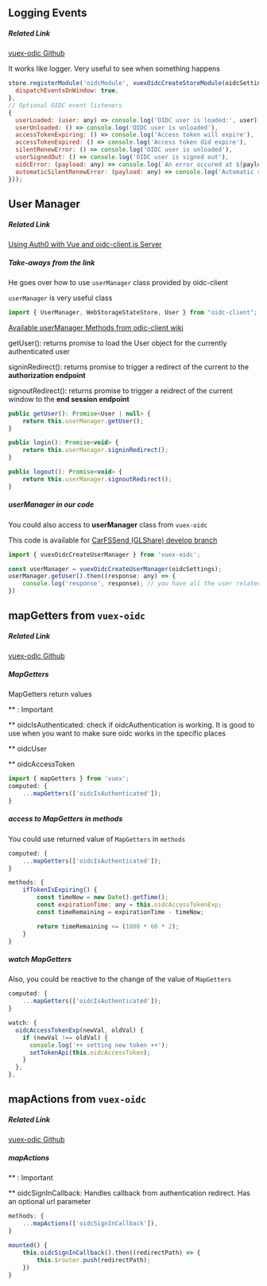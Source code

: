 ## Logging Events
##### Related Link
[vuex-odic Github](https://github.com/perarnborg/vuex-oidc/wiki)

It works like logger. Very useful to see when something happens
```javascript
store.registerModule('oidcModule', vuexOidcCreateStoreModule(oidcSettings, {
  dispatchEventsOnWindow: true,
},
// Optional OIDC event listeners
{
  userLoaded: (user: any) => console.log('OIDC user is loaded:', user),
  userUnloaded: () => console.log('OIDC user is unloaded'),
  accessTokenExpiring: () => console.log('Access token will expire'),
  accessTokenExpired: () => console.log('Access token did expire'),
  silentRenewError: () => console.log('OIDC user is unloaded'),
  userSignedOut: () => console.log('OIDC user is signed out'),
  oidcError: (payload: any) => console.log(`An error occured at ${payload.context}:`, payload.error),
  automaticSilentRenewError: (payload: any) => console.log('Automatic silent renew failed.', payload.error),
}));
```

## User Manager
##### Related Link

[Using Auth0 with Vue and oidc-client.js Server](https://www.jerriepelser.com/blog/using-auth0-with-vue-oidc-client-js/)

##### Take-aways from the link
He goes over how to use `userManager` class provided by oidc-client

`userManager` is very useful class

```javascript
import { UserManager, WebStorageStateStore, User } from "oidc-client";
```

[Available userManager Methods from odic-client wiki](https://github.com/IdentityModel/oidc-client-js/wiki)

getUser(): returns promise to load the User object for the currently authenticated user

signinRedirect(): returns promise to trigger a redirect of the current to the **authorization endpoint**

signoutRedirect(): returns promise to trigger a reidrect of the current window to the **end session endpoint**

```javascript
public getUser(): Promise<User | null> {
    return this.userManager.getUser();
}

public login(): Promise<void> {
    return this.userManager.signinRedirect();
}

public logout(): Promise<void> {
    return this.userManager.signoutRedirect();
}
```

##### userManager in our code

You could also access to **userManager** class from `vuex-oidc`

This code is available for
[CarFSSend (GLShare) develop branch](https://bitbucket.org/sidecloud/carfssend/src)

```javascript
import { vuexOidcCreateUserManager } from 'vuex-oidc';

const userManager = vuexOidcCreateUserManager(oidcSettings);
userManager.getUser().then((response: any) => {
    console.log('response', response); // you have all the user related data
})
```

## mapGetters from `vuex-oidc`
##### Related Link
[vuex-odic Github](https://github.com/perarnborg/vuex-oidc/wiki)

##### MapGetters

MapGetters return values

** : Important

** oidcIsAuthenticated: check if oidcAuthentication is working. It is good to use when you want to make sure oidc works in the specific places

** oidcUser

** oidcAccessToken

```javascript
import { mapGetters } from 'vuex';
computed: {
    ...mapGetters(['oidcIsAuthenticated']);
}
```

##### access to MapGetters in methods

You could use returned value of `MapGetters` in `methods`

```javascript
computed: {
    ...mapGetters(['oidcIsAuthenticated']);
}

methods: {
    ifTokenIsExpiring() {
        const timeNow = new Date().getTime();
        const expirationTime: any = this.oidcAccessTokenExp;
        const timeRemaining = expirationTime - timeNow;

        return timeRemaining <= (1000 * 60 * 2);
    }   
}
```

##### watch MapGetters

Also, you could be reactive to the change of the value of `MapGetters`

```javascript
computed: {
    ...mapGetters(['oidcIsAuthenticated']);
}

watch: {
  oidcAccessTokenExp(newVal, oldVal) {
    if (newVal !== oldVal) {
      console.log('++ setting new token ++');
      setTokenApi(this.oidcAccessToken);
    }
  },
},
```

## mapActions from `vuex-oidc`
##### Related Link
[vuex-odic Github](https://github.com/perarnborg/vuex-oidc/wiki)

##### mapActions

** : Important

** oidcSignInCallback: Handles callback from authentication redirect. Has an optional url parameter

```javascript
methods: {
    ...mapActions(['oidcSignInCallback']),
}

mounted() {
    this.oidcSignInCallback().then((redirectPath) => {
        this.$router.push(redirectPath);
    })
}
```